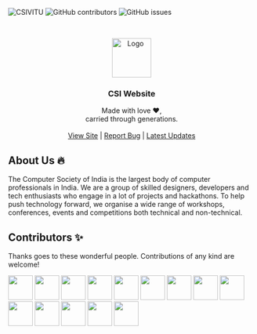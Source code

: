 <!-- Shields.io badges, don't change manually -->
![CSIVITU](https://img.shields.io/badge/csivitu-csivitu-orange?style=flat-square)
![GitHub contributors](https://img.shields.io/github/contributors/csivitu/CSIWebsite2\.0?style=flat-square&color=blue)
![GitHub issues](https://img.shields.io/github/issues/csivitu/CSIWebsite2\.0?style=flat-square&color=green)


<!-- PROJECT LOGO -->
<br />
<p align="center">
  <a href="https://github.com/csivitu">
    <img src="https://csivit.com/images/favicon.png" alt="Logo" width="80">
  </a>

  <h3 align="center">CSI Website</h3>

  <p align="center">
    Made with love &#x2764;,<br />
    carried through generations.<br />
    <br />
    <a href="https://csivit.com/">View Site</a>
    |
    <a href="https://github.com/csivitu/CSIWebsite2.0/issues">Report Bug</a>
    |
    <a href="https://www.instagram.com/csivitu/?hl=en">Latest Updates</a>

  </p>
</p>


## About Us 🔥

<p>
    The Computer Society of India is the largest body of computer professionals in India. We are a group of skilled designers, developers and tech enthusiasts who engage in a lot of projects and hackathons. To help push technology forward, we organise a wide range of workshops, conferences, events and competitions both technical and non-technical.
</p>


## Contributors ✨

<p>
    Thanks goes to these wonderful people. Contributions of any kind are welcome!
</p>

<!-- DO NOT ADD ANYTHING BEYOND THIS MANUALLY,
THIS IS HANDLED BY GITHUB ACTIONS ALONE. -->

<a href='https://github.com/v1br'><img src='https://github.com/v1br.png' height='50px' /></a> <a href='https://github.com/shaarangg'><img src='https://github.com/shaarangg.png' height='50px' /></a> <a href='https://github.com/namsnath'><img src='https://github.com/namsnath.png' height='50px' /></a> <a href='https://github.com/roerohan'><img src='https://github.com/roerohan.png' height='50px' /></a> <a href='https://github.com/alias-rahil'><img src='https://github.com/alias-rahil.png' height='50px' /></a> <a href='https://github.com/thebongy'><img src='https://github.com/thebongy.png' height='50px' /></a> <a href='https://github.com/anubhav-aryan'><img src='https://github.com/anubhav-aryan.png' height='50px' /></a> <a href='https://github.com/pranshupranjal'><img src='https://github.com/pranshupranjal.png' height='50px' /></a> <a href='https://github.com/rakeshprask'><img src='https://github.com/rakeshprask.png' height='50px' /></a> <a href='https://github.com/Subham-Panda'><img src='https://github.com/Subham-Panda.png' height='50px' /></a> <a href='https://github.com/theProgrammerDavid'><img src='https://github.com/theProgrammerDavid.png' height='50px' /></a> <a href='https://github.com/ashikka'><img src='https://github.com/ashikka.png' height='50px' /></a> <a href='https://github.com/Shiv10'><img src='https://github.com/Shiv10.png' height='50px' /></a> <a href='https://github.com/sanjaybaskaran01'><img src='https://github.com/sanjaybaskaran01.png' height='50px' /></a>